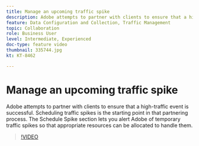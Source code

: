 ```yaml
---
title: Manage an upcoming traffic spike
description: Adobe attempts to partner with clients to ensure that a high-traffic event is successful. Scheduling traffic spikes is the starting point in that partnering process. The Schedule Spike section lets you alert Adobe of temporary traffic spikes so that appropriate resources can be allocated to handle them.
feature: Data Configuration and Collection, Traffic Management
topic: Collaboration
role: Business User
level: Intermediate, Experienced
doc-type: feature video
thumbnail: 335744.jpg
kt: KT-8462

---
```

# Manage an upcoming traffic spike
Adobe attempts to partner with clients to ensure that a high-traffic event is successful. Scheduling traffic spikes is the starting point in that partnering process. The Schedule Spike section lets you alert Adobe of temporary traffic spikes so that appropriate resources can be allocated to handle them.


>[!VIDEO](https://publish.tv.adobe.com/bucket/1/category/5566/video/335744/)